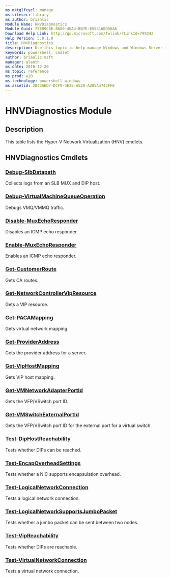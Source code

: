 ```yaml
---
ms.mktglfcycl: manage
ms.sitesec: library
ms.author: brianlic
Module Name: HNVDiagnostics
Module Guid: 75E89C8E-8680-4EA4-BB7E-E55316BD56A6
Download Help Link: http://go.microsoft.com/fwlink/?LinkId=799342
Help Version: 5.0.1.0
title: HNVDiagnostics
description: Use this topic to help manage Windows and Windows Server technologies with Windows PowerShell.
keywords: powershell, cmdlet
author: brianlic-msft
manager: alanth
ms.date: 2016-12-20
ms.topic: reference
ms.prod: w10
ms.technology: powershell-windows
ms.assetid: 2843AED7-DCF9-4E2E-A520-A205A4743FFE
---
```


# HNVDiagnostics Module
## Description
This table lists the Hyper-V Network Virtualization (HNV) cmdlets.

## HNVDiagnostics Cmdlets
### [Debug-SlbDatapath](./Debug-SlbDatapath.md)
Collects logs from an SLB MUX and DIP host.

### [Debug-VirtualMachineQueueOperation](./Debug-VirtualMachineQueueOperation.md)
Debugs VMQ/VMMQ traffic.

### [Disable-MuxEchoResponder](./Disable-MuxEchoResponder.md)
Disables an ICMP echo responder.

### [Enable-MuxEchoResponder](./Enable-MuxEchoResponder.md)
Enables an ICMP echo responder.

### [Get-CustomerRoute](./Get-CustomerRoute.md)
Gets CA routes.

### [Get-NetworkControllerVipResource](./Get-NetworkControllerVipResource.md)
Gets a VIP resource.

### [Get-PACAMapping](./Get-PACAMapping.md)
Gets virtual network mapping.

### [Get-ProviderAddress](./Get-ProviderAddress.md)
Gets the provider address for a server.

### [Get-VipHostMapping](./Get-VipHostMapping.md)
Gets VIP host mapping.

### [Get-VMNetworkAdapterPortId](./Get-VMNetworkAdapterPortId.md)
Gets the VFP/VSwitch port ID.

### [Get-VMSwitchExternalPortId](./Get-VMSwitchExternalPortId.md)
Gets the VFP/VSwitch port ID for the external port for a virtual switch.

### [Test-DipHostReachability](./Test-DipHostReachability.md)
Tests whether DIPs can be reached.

### [Test-EncapOverheadSettings](./Test-EncapOverheadSettings.md)
Tests whether a NIC supports encapsulation overhead.

### [Test-LogicalNetworkConnection](./Test-LogicalNetworkConnection.md)
Tests a logical network connection.

### [Test-LogicalNetworkSupportsJumboPacket](./Test-LogicalNetworkSupportsJumboPacket.md)
Tests whether a jumbo packet can be sent between two nodes.

### [Test-VipReachability](./Test-VipReachability.md)
Tests whether DIPs are reachable.

### [Test-VirtualNetworkConnection](./Test-VirtualNetworkConnection.md)
Tests a virtual network connection.

